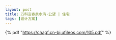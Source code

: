 ```yaml
---
layout: post
title: 万科富春泉水湾·公望 | 住宅
tags: [设计方案]
---
```

{% pdf "https://chagf.cn-bj.ufileos.com/105.pdf" %}